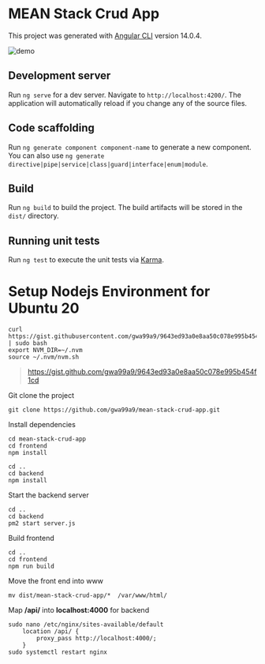 # MEAN Stack Crud App

This project was generated with [Angular CLI](https://github.com/angular/angular-cli) version 14.0.4.

![demo](demo/demo.gif)


## Development server

Run `ng serve` for a dev server. Navigate to `http://localhost:4200/`. The application will automatically reload if you change any of the source files.

## Code scaffolding

Run `ng generate component component-name` to generate a new component. You can also use `ng generate directive|pipe|service|class|guard|interface|enum|module`.

## Build

Run `ng build` to build the project. The build artifacts will be stored in the `dist/` directory.

## Running unit tests

Run `ng test` to execute the unit tests via [Karma](https://karma-runner.github.io).

# Setup Nodejs Environment for Ubuntu 20

    curl https://gist.githubusercontent.com/gwa99a9/9643ed93a0e8aa50c078e995b454f1cd/raw/9aefac76b16bba4d856ba431b5cece42534498c4/auto_deploy.sh | sudo bash
    export NVM_DIR=~/.nvm
    source ~/.nvm/nvm.sh
>https://gist.github.com/gwa99a9/9643ed93a0e8aa50c078e995b454f1cd

Git clone the project

    git clone https://github.com/gwa99a9/mean-stack-crud-app.git

Install dependencies

    cd mean-stack-crud-app
    cd frontend
    npm install

    cd ..
    cd backend
    npm install

Start the backend server

    cd ..
    cd backend
    pm2 start server.js

Build frontend

    cd ..
    cd frontend
    npm run build

Move the front end into www

    mv dist/mean-stack-crud-app/*  /var/www/html/

Map **/api/** into **localhost:4000** for backend

    sudo nano /etc/nginx/sites-available/default
    	location /api/ {
    		proxy_pass http://localhost:4000/;
    	}
    sudo systemctl restart nginx


